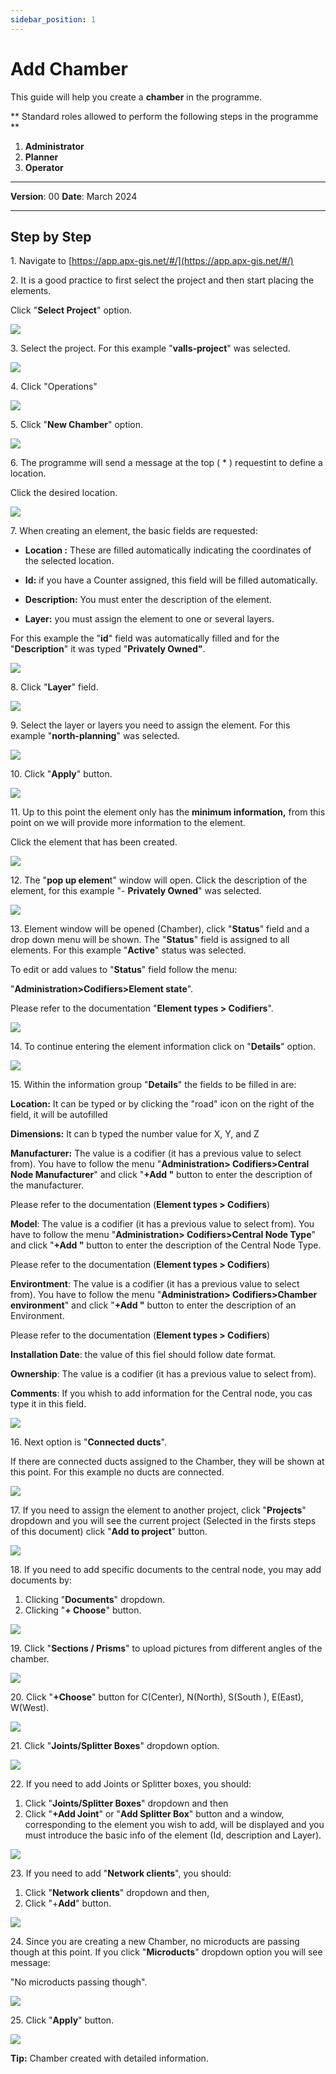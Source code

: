 ```yaml
---
sidebar_position: 1
---
```


# Add Chamber

This guide will help you create a **chamber** in the programme.

** Standard roles allowed to perform the following steps in the programme **

1.	**Administrator**
2.  **Planner**
3. **Operator**

------------

**Version**: 00
**Date**: March 2024

------------
## **Step by Step**

1\. Navigate to [https://app.apx-gis.net/#/](https://app.apx-gis.net/#/)


2\. It is a good practice to first select the project and then start placing the elements.

Click "**Select Project**" option.

![](https://ajeuwbhvhr.cloudimg.io/colony-recorder.s3.amazonaws.com/files/2024-01-28/09f27dfa-43d8-4b91-9003-4db4bdd42163/ascreenshot.jpeg?tl_px=0,0&br_px=1238,692&force_format=png&width=1120.0&wat=1&wat_opacity=1&wat_gravity=northwest&wat_url=https://colony-recorder.s3.amazonaws.com/images/watermarks/14B8A6_standard.png&wat_pad=470,-11)


3\. Select the project. For this example "**valls-project**" was selected.

![](https://ajeuwbhvhr.cloudimg.io/colony-recorder.s3.amazonaws.com/files/2024-01-28/ac61a835-ae1d-4b19-ba63-18efd06e5c00/ascreenshot.jpeg?tl_px=0,0&br_px=1238,692&force_format=png&width=1120.0&wat=1&wat_opacity=1&wat_gravity=northwest&wat_url=https://colony-recorder.s3.amazonaws.com/images/watermarks/14B8A6_standard.png&wat_pad=488,177)


4\. Click "Operations"

![](https://ajeuwbhvhr.cloudimg.io/colony-recorder.s3.amazonaws.com/files/2024-01-28/d7504196-3690-4900-9172-20f52e065b4d/ascreenshot.jpeg?tl_px=0,0&br_px=1238,692&force_format=png&width=1120.0&wat=1&wat_opacity=1&wat_gravity=northwest&wat_url=https://colony-recorder.s3.amazonaws.com/images/watermarks/14B8A6_standard.png&wat_pad=98,163)


5\. Click "**New Chamber**" option.

![](https://ajeuwbhvhr.cloudimg.io/colony-recorder.s3.amazonaws.com/files/2024-01-28/73d226c1-0ce3-4d5f-a183-77e69e141dd2/ascreenshot.jpeg?tl_px=0,0&br_px=1238,692&force_format=png&width=1120.0&wat=1&wat_opacity=1&wat_gravity=northwest&wat_url=https://colony-recorder.s3.amazonaws.com/images/watermarks/14B8A6_standard.png&wat_pad=143,257)


6\. The programme will send a message at the top ( \* ) requestint to define a location.

Click the desired location.

![](https://ajeuwbhvhr.cloudimg.io/colony-recorder.s3.amazonaws.com/files/2024-01-29/9cc19713-c211-4dda-bb20-84531cd0feb3/user_cropped_screenshot.jpeg?tl_px=201,0&br_px=1920,791&force_format=png&width=1120.0&wat=1&wat_opacity=1&wat_gravity=northwest&wat_url=https://colony-recorder.s3.amazonaws.com/images/watermarks/14B8A6_standard.png&wat_pad=710,281)


7\. When creating an element, the basic fields are requested:


- **Location :** These are filled automatically indicating the coordinates of the selected location.

- **Id:** if you have a Counter assigned, this field will be filled automatically.

- **Description:** You must enter the description of the element.

- **Layer:** you must assign the element to one or several layers.

For this example the "**id**" field was automatically filled and for the "**Description**" it was typed "**Privately Owned"**.

![](https://ajeuwbhvhr.cloudimg.io/colony-recorder.s3.amazonaws.com/files/2024-01-29/593ab914-f011-405c-846b-c636fb26e634/user_cropped_screenshot.jpeg?tl_px=0,0&br_px=1238,692&force_format=png&width=1120.0&wat=1&wat_opacity=1&wat_gravity=northwest&wat_url=https://colony-recorder.s3.amazonaws.com/images/watermarks/14B8A6_standard.png&wat_pad=142,260)


8\. Click "**Layer**" field.

![](https://ajeuwbhvhr.cloudimg.io/colony-recorder.s3.amazonaws.com/files/2024-01-28/313dcb8f-91ee-4fae-add7-535f2ab37322/ascreenshot.jpeg?tl_px=0,61&br_px=1238,754&force_format=png&width=1120.0&wat=1&wat_opacity=1&wat_gravity=northwest&wat_url=https://colony-recorder.s3.amazonaws.com/images/watermarks/14B8A6_standard.png&wat_pad=249,277)


9\. Select the layer or layers you need to assign the element. For this example "**north-planning**" was selected.

![](https://ajeuwbhvhr.cloudimg.io/colony-recorder.s3.amazonaws.com/files/2024-01-28/88e3ea68-3bef-4720-bab0-665d3c29f165/ascreenshot.jpeg?tl_px=0,98&br_px=1238,791&force_format=png&width=1120.0&wat=1&wat_opacity=1&wat_gravity=northwest&wat_url=https://colony-recorder.s3.amazonaws.com/images/watermarks/14B8A6_standard.png&wat_pad=285,443)


10\. Click "**Apply**" button.

![](https://ajeuwbhvhr.cloudimg.io/colony-recorder.s3.amazonaws.com/files/2024-01-28/021bffc7-58b1-4a82-9620-94ed4b5e9153/ascreenshot.jpeg?tl_px=0,98&br_px=1238,791&force_format=png&width=1120.0&wat=1&wat_opacity=1&wat_gravity=northwest&wat_url=https://colony-recorder.s3.amazonaws.com/images/watermarks/14B8A6_standard.png&wat_pad=308,569)


11\. Up to this point the element only has the **minimum information,** from this point on we will provide more information to the element.

Click the element that has been created.

![](https://ajeuwbhvhr.cloudimg.io/colony-recorder.s3.amazonaws.com/files/2024-01-28/0ecd0015-b2ec-456e-b8e4-f80add708a09/ascreenshot.jpeg?tl_px=682,98&br_px=1921,791&force_format=png&width=1120.0&wat=1&wat_opacity=1&wat_gravity=northwest&wat_url=https://colony-recorder.s3.amazonaws.com/images/watermarks/14B8A6_standard.png&wat_pad=567,325)


12\. The "**pop up elemen**t" window will open. Click the description of the element, for this example "- **Privately Owned**" was selected.

![](https://ajeuwbhvhr.cloudimg.io/colony-recorder.s3.amazonaws.com/files/2024-01-28/0e2d097a-cfa9-4a91-a945-cc98e365e4e7/ascreenshot.jpeg?tl_px=635,51&br_px=1874,744&force_format=png&width=1120.0&wat=1&wat_opacity=1&wat_gravity=northwest&wat_url=https://colony-recorder.s3.amazonaws.com/images/watermarks/14B8A6_standard.png&wat_pad=524,277)


13\. Element window will be opened (Chamber), click "**Status**" field and a drop down menu will be shown. The "**Status**" field is assigned to all elements. For this example "**Active**" status was selected.

To edit or add values to "**Status**" field follow the menu:

"**Administration&gt;Codifiers&gt;Element state**".

Please refer to the documentation "**Element types &gt; Codifiers**".

![](https://ajeuwbhvhr.cloudimg.io/colony-recorder.s3.amazonaws.com/files/2024-01-29/2d305838-1137-4568-b177-cfb2c4115821/user_cropped_screenshot.jpeg?tl_px=0,0&br_px=860,549&force_format=png&width=983&wat_scale=87&wat=1&wat_opacity=1&wat_gravity=northwest&wat_url=https://colony-recorder.s3.amazonaws.com/images/watermarks/14B8A6_standard.png&wat_pad=663,281)


14\. To continue entering the element information click on "**Details**" option.

![](https://ajeuwbhvhr.cloudimg.io/colony-recorder.s3.amazonaws.com/files/2024-01-28/271147c7-7e75-4716-8553-c41ec0af525e/ascreenshot.jpeg?tl_px=0,98&br_px=1238,791&force_format=png&width=1120.0&wat=1&wat_opacity=1&wat_gravity=northwest&wat_url=https://colony-recorder.s3.amazonaws.com/images/watermarks/14B8A6_standard.png&wat_pad=49,367)


15\. Within the information group "**Details**" the fields to be filled in are:

**Location:** It can be typed or by clicking the "road" icon on the right of the field, it will be autofilled

**Dimensions:** It can b typed the number value for X, Y, and Z

**Manufacturer:** The value is a codifier (it has a previous value to select from). You have to follow the menu "**Administration&gt; Codifiers&gt;Central Node Manufacturer**" and click "**+Add "** button to enter the description of the manufacturer.

Please refer to the documentation (**Element types &gt; Codifiers**)

**Model**: The value is a codifier (it has a previous value to select from). You have to follow the menu "**Administration&gt; Codifiers&gt;Central Node Type**" and click "**+Add "** button to enter the description of the Central Node Type.

Please refer to the documentation (**Element types &gt; Codifiers**)

**Environtment**: The value is a codifier (it has a previous value to select from). You have to follow the menu "**Administration&gt; Codifiers&gt;Chamber environment**" and click "**+Add "** button to enter the description of an Environment.

Please refer to the documentation (**Element types &gt; Codifiers**)

**Installation Date**: the value of this fiel should follow date format.

**Ownership**: The value is a codifier (it has a previous value to select from).

**Comments**: If you whish to add information for the Central node, you cas type it in this field.

![](https://ajeuwbhvhr.cloudimg.io/colony-recorder.s3.amazonaws.com/files/2024-01-29/2c743336-c47b-4c11-82fe-5881fae9cb67/user_cropped_screenshot.jpeg?tl_px=47,0&br_px=1423,761&force_format=png&width=1120.0)


16\. Next option is "**Connected ducts**".

If there are connected ducts assigned to the Chamber, they will be shown at this point. For this example no ducts are connected.

![](https://ajeuwbhvhr.cloudimg.io/colony-recorder.s3.amazonaws.com/files/2024-01-29/406b1a2f-5d61-4390-a879-6b3c5986cff2/user_cropped_screenshot.jpeg?tl_px=0,0&br_px=860,885&force_format=png&width=1088)


17\. If you need to assign the element to another project, click "**Projects**" dropdown and you will see the current project (Selected in the firsts steps of this document) click "**Add to project**" button.

![](https://ajeuwbhvhr.cloudimg.io/colony-recorder.s3.amazonaws.com/files/2024-01-29/e442b20f-2d97-4f98-bdf2-9fe2396a07f2/user_cropped_screenshot.jpeg?tl_px=0,118&br_px=860,888&force_format=png&width=1120.0&wat=1&wat_opacity=1&wat_gravity=northwest&wat_url=https://colony-recorder.s3.amazonaws.com/images/watermarks/14B8A6_standard.png&wat_pad=672,564)


18\. If you need to add specific documents to the central node, you may add documents by:

1. Clicking "**Documents**" dropdown.
2. Clicking "**+ Choose**" button.

![](https://ajeuwbhvhr.cloudimg.io/colony-recorder.s3.amazonaws.com/files/2024-01-29/16b1eb7e-6319-4a11-a84b-eeb8bdd0e7d6/user_cropped_screenshot.jpeg?tl_px=0,0&br_px=860,886&force_format=png&width=1088)


19\. Click "**Sections / Prisms**" to upload pictures from different angles of the chamber.

![](https://ajeuwbhvhr.cloudimg.io/colony-recorder.s3.amazonaws.com/files/2024-01-28/bbd62cab-590a-425a-b23d-b79cef0bec3e/ascreenshot.jpeg?tl_px=0,67&br_px=1238,760&force_format=png&width=1120.0&wat=1&wat_opacity=1&wat_gravity=northwest&wat_url=https://colony-recorder.s3.amazonaws.com/images/watermarks/14B8A6_standard.png&wat_pad=84,277)


20\. Click "**+Choose**" button for C(Center), N(North), S(South ), E(East), W(West).

![](https://ajeuwbhvhr.cloudimg.io/colony-recorder.s3.amazonaws.com/files/2024-01-29/bbb3129b-62dd-4a72-956b-cdcc799b0ef7/screenshot.jpeg?tl_px=0,0&br_px=860,887&force_format=png&width=1086)


21\. Click "**Joints/Splitter Boxes**" dropdown option.

![](https://ajeuwbhvhr.cloudimg.io/colony-recorder.s3.amazonaws.com/files/2024-01-28/03a03fee-232e-4a9a-a1f3-c38df6bbcb5d/ascreenshot.jpeg?tl_px=0,0&br_px=1719,791&force_format=png&width=1120.0&wat=1&wat_opacity=1&wat_gravity=northwest&wat_url=https://colony-recorder.s3.amazonaws.com/images/watermarks/14B8A6_standard.png&wat_pad=69,313)


22\. If you need to add Joints or Splitter boxes, you should:

1. Click "**Joints/Splitter Boxes**" dropdown and then
2. Click "**+Add Joint**" or "**Add Splitter Box**" button and a window,  corresponding to the element you wish to add, will be displayed and you must introduce the basic info of the element (Id, description and Layer).

![](https://ajeuwbhvhr.cloudimg.io/colony-recorder.s3.amazonaws.com/files/2024-01-29/dfa10bb7-10d9-42e9-8991-2619595b6f21/user_cropped_screenshot.jpeg?tl_px=0,0&br_px=1528,790&force_format=png&width=1120.0)

23\. If you need to add "**Network clients**", you should:

1. Click "**Network clients**" dropdown and then,
2. Click "+**Add**" button.

![](https://ajeuwbhvhr.cloudimg.io/colony-recorder.s3.amazonaws.com/files/2024-01-29/2b204a63-03da-4b45-b301-693074aa4767/user_cropped_screenshot.jpeg?tl_px=0,59&br_px=840,829&force_format=png&width=1120.0)


24\. Since you are creating a new Chamber, no microducts are passing though at this point. If you click "**Microducts**" dropdown option you will see message:

"No microducts passing though".

![](https://ajeuwbhvhr.cloudimg.io/colony-recorder.s3.amazonaws.com/files/2024-01-28/a58bb09a-cbb4-46e7-a4b4-58e7b76b299a/ascreenshot.jpeg?tl_px=0,98&br_px=1238,791&force_format=png&width=1120.0&wat=1&wat_opacity=1&wat_gravity=northwest&wat_url=https://colony-recorder.s3.amazonaws.com/images/watermarks/14B8A6_standard.png&wat_pad=421,560)


25\. Click "**Apply**" button.

![](https://ajeuwbhvhr.cloudimg.io/colony-recorder.s3.amazonaws.com/files/2024-01-29/c3102868-a795-430f-8f13-7fad16e75482/File.jpeg?tl_px=0,98&br_px=1238,791&force_format=png&width=1120.0&wat=1&wat_opacity=1&wat_gravity=northwest&wat_url=https://colony-recorder.s3.amazonaws.com/images/watermarks/14B8A6_standard.png&wat_pad=421,560)


**Tip:** Chamber created with detailed information.

